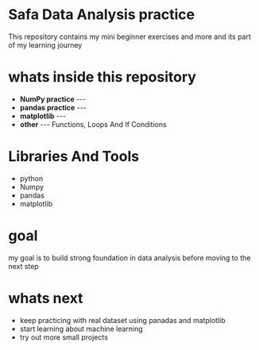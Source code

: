 # Safa Data Analysis practice

This repository contains my mini beginner exercises and more and its part of my learning journey 

# whats inside this repository
- **NumPy practice** ---
- **pandas practice** ---
- **matplotlib** ---
- **other** --- Functions, Loops And If Conditions


# Libraries And Tools
- python
- Numpy
- pandas
- matplotlib


# goal
my goal is to build strong foundation in data analysis before moving to the next step


# whats next
- keep practicing with real dataset using panadas and matplotlib
- start learning about machine learning 
- try out more small projects 
